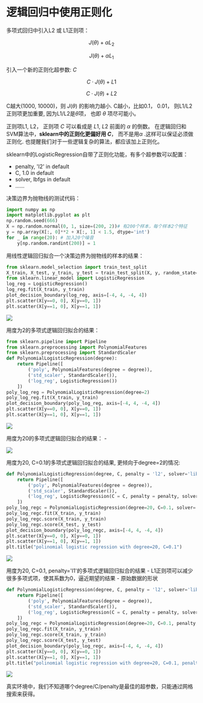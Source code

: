 # 逻辑回归中使用正则化

多项式回归中引入L2 或 L1正则项：

$$J(\theta) + \alpha L_2 $$

$$J(\theta) + \alpha L_1 $$


引入一个新的正则化超参数: $C$

$$C\cdot J(\theta) + L1$$

$$C\cdot J(\theta) + L2$$


C越大(1000, 10000)，则 $J(\theta)$ 的影响力越小. 
C越小，比如0.1， 0.01， 则L1/L2正则项更加重要, 因为L1/L2是$\theta$项， 也即 $\theta$ 项尽可能小。  

正则项L1, L2， 正则项 $C$ 可以看成是 $L1$, $L2$ 前面的 $\alpha$ 的倒数。
在逻辑回归和SVM算法中，**sklearn中的正则化更偏好用 $C$**，  而不是用$\alpha$ .这样可以保证必须做正则化. 
也提醒我们对于一些逻辑复杂的算法，都应该加上正则化。 

sklearn中的LogisticRegression自带了正则化功能，有多个超参数可以配置：
- penalty, 'l2' in default
- C, 1.0 in default
- solver, lbfgs in default
- ......

决策边界为抛物线的测试代码：

```python
import numpy as np
import matplotlib.pyplot as plt
np.random.seed(666)
X = np.random.normal(0, 1, size=(200, 2))# 有200个样本，每个样本2个特征
y = np.array(X[:, 0]**2 + X[:, 1] < 1.5, dtype='int')
for _ in range(20): # 加入20个噪音
    y[np.random.randint(200)] = 1
```

用线性逻辑回归拟合一个决策边界为抛物线的样本的结果：

```python
from sklearn.model_selection import train_test_split
X_train, X_test, y_train, y_test = train_test_split(X, y, random_state=666)
from sklearn.linear_model import LogisticRegression
log_reg = LogisticRegression()
log_reg.fit(X_train, y_train)
plot_decision_boundary(log_reg, axis=[-4, 4, -4, 4])
plt.scatter(X[y==0, 0], X[y==0, 1])
plt.scatter(X[y==1, 0], X[y==1, 1])
```
![](images/9-7-linear-lr.png)


用度为2的多项式逻辑回归拟合的结果：

```python
from sklearn.pipeline import Pipeline
from sklearn.preprocessing import PolynomialFeatures
from sklearn.preprocessing import StandardScaler
def PolynomialLogisticRegression(degree):
    return Pipeline([
        ('poly', PolynomialFeatures(degree = degree)),
        ('std_scaler', StandardScaler()),
        ('log_reg', LogisticRegression())
    ])
poly_log_reg = PolynomialLogisticRegression(degree=2)
poly_log_reg.fit(X_train, y_train)
plot_decision_boundary(poly_log_reg, axis=[-4, 4, -4, 4])
plt.scatter(X[y==0, 0], X[y==0, 1])
plt.scatter(X[y==1, 0], X[y==1, 1])
```

![](images/9-7-degree-2.png)


用度为20的多项式逻辑回归拟合的结果： - 

![](images/9-7-degree-20.png)



用度为20, C=0.1的多项式逻辑回归拟合的结果, 更倾向于degree=2的情况:

```python
def PolynomialLogisticRegression(degree, C, penalty = 'l2', solver='liblinear'):
    return Pipeline([
        ('poly', PolynomialFeatures(degree = degree)),
        ('std_scaler', StandardScaler()),
        ('log_reg', LogisticRegression(C = C, penalty = penalty, solver=solver))
    ])
poly_log_regc = PolynomialLogisticRegression(degree=20, C=0.1, solver='liblinear')# 正则化权重大，分类损失函数权重小, 
poly_log_regc.fit(X_train, y_train)
poly_log_regc.score(X_train, y_train)
poly_log_regc.score(X_test, y_test)
plot_decision_boundary(poly_log_regc, axis=[-4, 4, -4, 4])
plt.scatter(X[y==0, 0], X[y==0, 1])
plt.scatter(X[y==1, 0], X[y==1, 1])
plt.title("polinomial logistic regression with degree=20, C=0.1")
```

![](images/9-7-C-0.1.png)



用度为20, C=0.1, penalty='l1'的多项式逻辑回归拟合的结果 - L1正则项可以减少很多多项式项，使其系数为0，逼近期望的结果 - 原始数据的形状

```python
def PolynomialLogisticRegression(degree, C, penalty = 'l2', solver='liblinear'):
    return Pipeline([
        ('poly', PolynomialFeatures(degree = degree)),
        ('std_scaler', StandardScaler()),
        ('log_reg', LogisticRegression(C = C, penalty = penalty, solver=solver))
    ])
poly_log_regc = PolynomialLogisticRegression(degree=20, C=0.1, penalty = 'l1', solver='liblinear')# 正则化权重大，分类损失函数权重小, 
poly_log_regc.fit(X_train, y_train)
poly_log_regc.score(X_train, y_train)
poly_log_regc.score(X_test, y_test)
plot_decision_boundary(poly_log_regc, axis=[-4, 4, -4, 4])
plt.scatter(X[y==0, 0], X[y==0, 1])
plt.scatter(X[y==1, 0], X[y==1, 1])
plt.title("polinomial logistic regression with degree=20, C=0.1, penalty=l1")
```

![](images/9-7-degree-2-penalty-l1.png)


真实环境中，我们不知道哪个degree/C/penalty是最佳的超参数，只能通过网格搜索来获得。 

